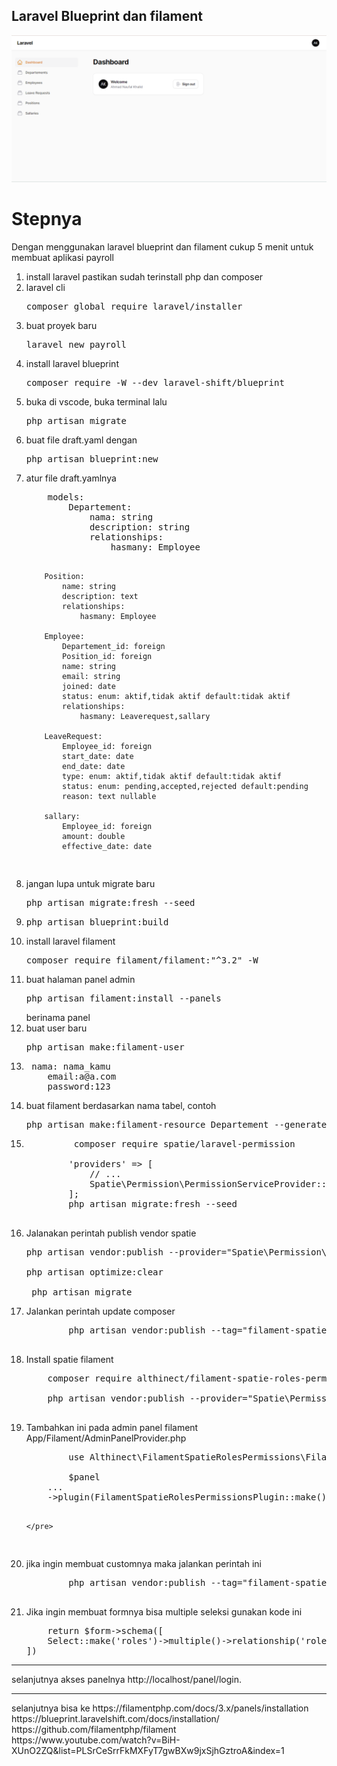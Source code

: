 ## Laravel Blueprint dan filament

<img src="1.png">
<h1>Stepnya</h1>
<p>
Dengan menggunakan laravel blueprint dan filament cukup 5 menit untuk membuat aplikasi payroll
</p>
<ol>
<li>
 install laravel pastikan sudah terinstall php dan composer
</li>
<li>
 laravel cli
    <pre>composer global require laravel/installer </pre>
    </li>
    <li>
 buat proyek baru
    <pre>laravel new payroll</pre>
    </li>
    <li>
install laravel blueprint
    <pre>composer require -W --dev laravel-shift/blueprint</pre>
    </li>
    <li>
 buka di vscode, buka terminal lalu 
    <pre>php artisan migrate</pre>
    </li>
    <li>
 buat file draft.yaml dengan 
    <pre>php artisan blueprint:new</pre>
    </li>
    <li>
atur file draft.yamlnya
<pre>
    models:
        Departement:
            nama: string
            description: string
            relationships:
                hasmany: Employee

        Position:
            name: string
            description: text
            relationships:
                hasmany: Employee

        Employee:
            Departement_id: foreign
            Position_id: foreign
            name: string
            email: string
            joined: date
            status: enum: aktif,tidak aktif default:tidak aktif
            relationships:
                hasmany: Leaverequest,sallary

        LeaveRequest:
            Employee_id: foreign
            start_date: date
            end_date: date
            type: enum: aktif,tidak aktif default:tidak aktif
            status: enum: pending,accepted,rejected default:pending
            reason: text nullable

        sallary:
            Employee_id: foreign
            amount: double
            effective_date: date

</pre>
</li>
<li>
jangan lupa untuk migrate baru
    <pre>php artisan migrate:fresh --seed</pre>
    </li>
<li>
<pre>php artisan blueprint:build</pre>
</li>
<li>
 install laravel filament
    <pre>composer require filament/filament:"^3.2" -W</pre>
    </li>
<li>
buat halaman panel admin
    <pre>php artisan filament:install --panels</pre>
    berinama panel
    </li>
<li>
 buat user baru
    <pre>php artisan make:filament-user</pre>
    </li>
<li>
   <pre> nama: nama_kamu
    email:a@a.com
    password:123</pre>
    </li>
<li>
 buat filament berdasarkan nama tabel, contoh
    <pre>php artisan make:filament-resource Departement --generate</pre>
    </li>
<li>
    <pre>
         composer require spatie/laravel-permission<br>
        'providers' => [
            // ...
            Spatie\Permission\PermissionServiceProvider::class,
        ];
        php artisan migrate:fresh --seed
    </pre>
</li>
<li>
Jalanakan perintah publish vendor spatie
<pre>
php artisan vendor:publish --provider="Spatie\Permission\PermissionServiceProvider"<br>
php artisan optimize:clear<br>
 php artisan migrate
</pre>
</li>
<li>
    Jalankan perintah update composer
    <pre>
        php artisan vendor:publish --tag="filament-spatie-roles-permissions-config" --force
    </pre>
</li>
<li>
    Install spatie filament
    <pre>
    composer require althinect/filament-spatie-roles-permissions<br>
    php artisan vendor:publish --provider="Spatie\Permission\PermissionServiceProvider"
    </pre>
</li>
<li>
    Tambahkan ini pada admin panel filament<br>
    App/Filament/AdminPanelProvider.php
    <pre>
        use Althinect\FilamentSpatieRolesPermissions\FilamentSpatieRolesPermissionsPlugin;<br>
        $panel
    ...
    ->plugin(FilamentSpatieRolesPermissionsPlugin::make())

    </pre>

</li>
<li>
    jika ingin membuat customnya maka jalankan perintah ini
    <pre>
        php artisan vendor:publish --tag="filament-spatie-roles-permissions-config" --force
    </pre>
</li>
<li>
Jika ingin membuat formnya bisa multiple seleksi gunakan kode ini
<pre>
    return $form->schema([
    Select::make('roles')->multiple()->relationship('roles', 'name')
])
</pre>
</li>
</ol>
<hr/>
selanjutnya akses panelnya
    http://localhost/panel/login.
<hr/>
selanjutnya bisa ke 
https://filamentphp.com/docs/3.x/panels/installation<br>
https://blueprint.laravelshift.com/docs/installation/<br>
https://github.com/filamentphp/filament<br>
https://www.youtube.com/watch?v=BiH-XUnO2ZQ&list=PLSrCeSrrFkMXFyT7gwBXw9jxSjhGztroA&index=1
